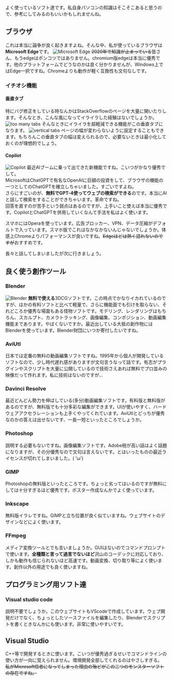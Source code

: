 よく使っているソフト達です。私自身パソコンの知識はそこそこあると思うので、参考にしてみるのもいいかもしれませんね。  
## ブラウザ
これは本当に論争が良く起きますよね。そんな中、私が使っているブラウザは**Microsoft Edge**です。
![Microsoft Edge](https://www.bleepstatic.com/content/hl-images/2021/06/01/Microsoft-Edge.jpg)
~~2020年で知識が止まっている~~皆さん、もうedgeはポンコツではありません。chromium版edgeは本当に優秀です。他のプラットフォームでどうなのかは良く分かりませんが、Windows上ではEdge一択ですね。Chromeよりも動作が軽く互換性も文句なしです。
### イチオシ機能
#### 垂直タブ
特にバグ修正をしている時なんかはStackOverflowのページを大量に開いたりします。そんなとき、こんな風になってイライラした経験はないでしょうか。
![too many tabs](https://drive.google.com/uc?export=view&id=1hFNktFG549yqUpPSB6xFBfFUdr9wONh1)
そんなときにイライラを超軽減できる機能がこの垂直タブになります。
![vertical tabs](https://cdn.vox-cdn.com/thumbor/0t-7J3_vRnaiijor6yyBPEJMsJE=/0x0:2846x1600/1400x788/filters:focal(1423x800:1424x801)/cdn.vox-cdn.com/uploads/chorus_asset/file/19858904/Vertical_Tabs.png)
ページの幅が変わらないように設定することもできます。もちろんこの垂直タブの幅は変えられるので、必要ないときは最小化しておくのが理想的でしょう。  
#### Copilot
![Copilot](https://blogs.microsoft.com/wp-content/uploads/prod/2023/09/Press-Image_FINAL_16x9-4.jpg)
最近AIブームに乗って出てきた新機能ですね。こいつがかなり優秀でして。  
MicrosoftはChatGPTで有名なOpenAIに巨額の投資をして、ブラウザの機能の一つとしてのChatGPTを確立しちゃいました。すごいですよね。  
さらにすごいのが、**無料でGPT-4使ってウェブの検索ができる**のです。本当にAIと話して検索をすることができちゃいます。革命ですね。  
回答を直すのが苦手という弱点はあるのですが、上手いこと使えば本当に優秀です。CopilotとChatGPTを併用していくなんて手法を私はよく使います。  
  
スマホにはOperaを使っています。広告ブロッカー、VPN、データ圧縮がデフォルトで入っています。スマホ版でこれはなかなかないんじゃないでしょうか。体感上Chromeよりパフォーマンスが良いですね。~~Edgeほどは熱く語れないのですが~~おすすめです。  
  
長々と話してしまいましたが次に行きましょう。
## 良く使う創作ツール
### Blender
![Blender](https://upload.wikimedia.org/wikipedia/commons/a/af/Blender_3.5_beta_screenshot.jpg)
**無料で使える**3DCGソフトです。この時点でかなりイカれているのですが、ほかの有料ソフトと比べて軽量で、さらに機能面でも引けを取らない、それどころか優秀な場面もある怪物ソフトです。モデリング、レンダリングはもちろん、スカルプト、カメラトラッキング、画像編集、コンポジション、動画編集機能まであります。やばくないですか。最近出している大抵の創作物にはBlenderを使っています。Blender財団にいつか寄付したいですね。
### AviUtl
日本では定番の無料の動画編集ソフトですね。1995年から個人が開発しているソフトなので、少し時代遅れ感がありますが文句言うなって話です。有志がプラグインやスクリプトを大量に公開しているので技術さえあれば無料でプロ並みの映像だって作れます。私に技術はないのですが...
### Davinci Resolve
最近どんどん勢力を伸ばしている(多分)動画編集ソフトです。有料版と無料版があるのですが、無料版でも十分多彩な編集ができます。UIが使いやすく、ハードウェアアクセラレーションも上手くやってくれています。AviUtlとどっちが優秀なのかの答えは出せないです、一長一短といったところでしょうか。
### Photoshop
説明する必要もないですね。画像編集ソフトです。Adobe税が高い話はよく話題になりますが、その分優秀なので文句は言えないです。とはいったものの最近ライセンスが切れてしまいました。( 'ω')
### GIMP
Photoshopの無料版といったところです。ちょっと劣ってはいるのですが無料にしては十分すぎるほど優秀です。ポスター作成なんかでよく使っています。
### Inkscape
無料版イラレですね。GIMPと立ち位置が良く似ていますね。ウェブサイトのデザインなどによく使います。
### FFmpeg
メディア変換ツールとでも言いましょうか。GUIはないのでコマンドプロンプトで使います。**全種類と言って過言でないほど**沢山のコーデックに対応しており、しかも動作も信じられないほど高速です。動画変換、切り取り等によく使います。創作以外の用途でも良く使いますね。

## プログラミング用ソフト達
### Visual studio code
説明不要でしょうか。このウェブサイトもVScodeで作成しています。ウェブ開発だけでなく、ちょっとしたソースファイルを編集したり、Blenderでスクリプトを書くときなんかにも使います。非常に使いやすいです。
## Visual Studio
C++等で開発するときに使います。こいつが優秀過ぎるせいでコマンドラインの使い方が一向に覚えられません。環境開発全部してくれるのはやさしすぎる。  
~~私がMicrosoft信者になってしまった理由の殆どがこの二つのモンスターソフトの存在ですね。~~